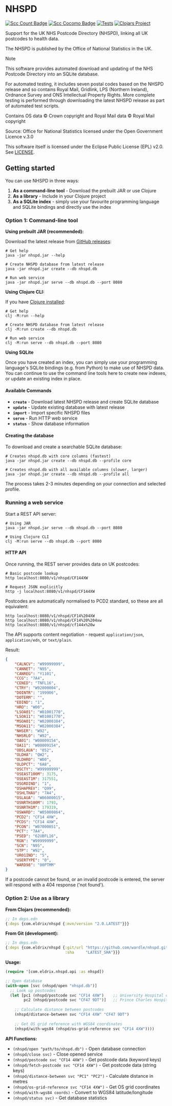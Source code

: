 # NHSPD

[![Scc Count Badge](https://sloc.xyz/github/wardle/nhspd)](https://github.com/wardle/nhspd/)
[![Scc Cocomo Badge](https://sloc.xyz/github/wardle/nhspd?category=cocomo&avg-wage=100000)](https://github.com/wardle/nhspd/)
[![Tests](https://github.com/wardle/nhspd/actions/workflows/test.yml/badge.svg)](https://github.com/wardle/nhspd/actions/workflows/test.yml)
[![Clojars Project](https://img.shields.io/clojars/v/com.eldrix/nhspd.svg)](https://clojars.org/com.eldrix/nhspd)

Support for the UK NHS Postcode Directory (NHSPD), linking all UK postcodes to health data.

The NHSPD is published by the Office of National Statistics in the UK.

> [!NOTE]
> This software provides automated download and updating of the NHS Postcode Directory into an SQLite database.
> 
> For automated testing, it includes seven postal codes based on the NHSPD release and so contains Royal Mail, Gridlink, 
> LPS (Northern Ireland), Ordnance Survey and ONS Intellectual Property Rights. More complete testing is performed 
> through downloading the latest NHSPD release as part of automated test scripts.
> 
> Contains OS data © Crown copyright and Royal Mail data © Royal Mail copyright 
> 
> Source: Office for National Statistics licensed under the Open Government Licence v.3.0
>
> This software itself is licensed under the Eclipse Public License (EPL) v2.0. See [LICENSE](/LICENSE).
> 
 
## Getting started

You can use NHSPD in three ways:
1. **As a command-line tool** - Download the prebuilt JAR or use Clojure
2. **As a library** - Include in your Clojure project
3. **As a SQLite index** - simply use your favourite programming language and SQLite bindings and directly use the index

### Option 1: Command-line tool

**Using prebuilt JAR (recommended):**

Download the latest release from [GitHub releases](https://github.com/wardle/nhspd/releases):

```shell
# Get help
java -jar nhspd.jar --help

# Create NHSPD database from latest release
java -jar nhspd.jar create --db nhspd.db

# Run web service
java -jar nhspd.jar serve --db nhspd.db --port 8080
```

**Using Clojure CLI:**

If you have [Clojure installed](https://clojure.org/guides/getting_started):

```shell
# Get help
clj -M:run --help

# Create NHSPD database from latest release
clj -M:run create --db nhspd.db

# Run web service  
clj -M:run serve --db nhspd.db --port 8080
```

**Using SQLite**

Once you have created an index, you can simply use your programming language's 
SQLite bindings (e.g. from Python) to make use of NHSPD data. You can continue
to use the command line tools here to create new indexes, or update an existing
index in place.

#### Available Commands

- **`create`** - Download latest NHSPD release and create SQLite database
- **`update`** - Update existing database with latest release
- **`import`** - Import specific NHSPD files
- **`serve`** - Run HTTP web service
- **`status`** - Show database information

#### Creating the database

To download and create a searchable SQLite database:

```shell
# Creates nhspd.db with core columns (fastest)
java -jar nhspd.jar create --db nhspd.db --profile core

# Creates nhspd.db with all available columns (slower, larger)
java -jar nhspd.jar create --db nhspd.db --profile all
```

The process takes 2-3 minutes depending on your connection and selected profile.

### Running a web service

Start a REST API server:

```shell
# Using JAR
java -jar nhspd.jar serve --db nhspd.db --port 8080

# Using Clojure CLI
clj -M:run serve --db nhspd.db --port 8080
```

#### HTTP API

Once running, the REST server provides data on UK postcodes:

```shell
# Basic postcode lookup
http localhost:8080/v1/nhspd/CF144XW

# Request JSON explicitly  
http -j localhost:8080/v1/nhspd/CF144XW
```

Postcodes are automatically normalised to PCD2 standard, so these are all equivalent:

```shell
http localhost:8080/v1/nhspd/CF14%204XW
http localhost:8080/v1/nhspd/CF14%20%204xw  
http localhost:8080/v1/nhspd/cf144x%20w
```

The API supports content negotiation - request `application/json`, `application/edn`, or `text/plain`.


Result:
```json
{
    "CALNCV": "W99999999",
    "CANNET": "N95",
    "CANREG": "Y1101",
    "CCG": "7A4",
    "CENED": "TNFL16",
    "CTRY": "W92000004",
    "DOINTR": "199906",
    "DOTERM": "",
    "EDIND": "1",
    "HRO": "W00",
    "LSOA01": "W01001770",
    "LSOA11": "W01001770",
    "MSOA01": "W02000384",
    "MSOA11": "W02000384",
    "NHSER": "W92",
    "NHSRLO": "W92",
    "OA01": "W00009154",
    "OA11": "W00009154",
    "ODSLAUA": "052",
    "OLDHA": "QW2",
    "OLDHRO": "W00",
    "OLDPCT": "6A8",
    "OSCTY": "W99999999",
    "OSEAST100M": 3175,
    "OSEAST1M": 317551,
    "OSGRDIND": "1",
    "OSHAPREV": "Q99",
    "OSHLTHAU": "7A4",
    "OSLAUA": "W06000015",
    "OSNRTH100M": 1793,
    "OSNRTH1M": 179319,
    "OSWARD": "W05000864",
    "PCD2": "CF14 4XW",
    "PCDS": "CF14 4XW",
    "PCON": "W07000051",
    "PCT": "7A4",
    "PSED": "62UBFL16",
    "RGN": "W99999999",
    "SCN": "N95",
    "STP": "W92",
    "UR01IND": "5",
    "USERTYPE": "0",
    "WARD98": "00PTMM"
}
```

If a postcode cannot be found, or an invalid postcode is entered, the server
will respond with a 404 response ('not found').

### Option 2: Use as a library

**From Clojars (recommended):**

```clojure
;; In deps.edn
{:deps {com.eldrix/nhspd {:mvn/version "2.0.LATEST"}}}
```

**From Git (development):**

```clojure
;; In deps.edn
{:deps {com.eldrix/nhspd {:git/url "https://github.com/wardle/nhspd.git"
                          :sha     "LATEST_SHA"}}}
```

**Usage:**

```clojure
(require '[com.eldrix.nhspd.api :as nhspd])

;; Open database
(with-open [svc (nhspd/open "nhspd.db")]
  ;; Look up postcodes
  (let [pc1 (nhspd/postcode svc "CF14 4XW")    ;; University Hospital of Wales
        pc2 (nhspd/postcode svc "CF47 9DT")]   ;; Prince Charles Hospital
    
    ;; Calculate distance between postcodes
    (nhspd/distance-between svc "CF14 4XW" "CF47 9DT")
    
    ;; Get OS grid reference with WGS84 coordinates
    (nhspd/with-wgs84 (nhspd/os-grid-reference svc "CF14 4XW"))))
```

**API Functions:**

- `(nhspd/open "path/to/nhspd.db")` - Open database connection
- `(nhspd/close svc)` - Close opened service
- `(nhspd/postcode svc "CF14 4XW")` - Get postcode data (keyword keys)
- `(nhspd/fetch-postcode svc "CF14 4XW")` - Get postcode data (string keys)
- `(nhspd/distance-between svc "PC1" "PC2")` - Calculate distance in metres
- `(nhspd/os-grid-reference svc "CF14 4XW")` - Get OS grid coordinates
- `(nhspd/with-wgs84 coords)` - Convert to WGS84 latitude/longitude
- `(nhspd/status svc)` - Get database statistics

